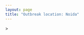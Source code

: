 ```yaml
---
layout: page
title: "Outbreak location: Noida"
---
```

<div id="mapid">
<script src="https://buda-magenta.github.io/hazard_map/load_map.js"></script>
><script>
var marker_outbreak = L.marker([28.570784, 77.327107],{"autoPan": true}).addTo(map); marker_outbreak.bindTooltip("Noida").openTooltip();

var circle_1 = L.circle([28.651718, 77.221939], {"pane": "markerPane", "color": "red", "fill": true, "fillOpacity": 0.2, "fillRule": "evenodd", "lineCap": "round", "lineJoin": "round", "opacity": 1.0, "radius": 443934, "stroke": true, "weight": 2}).addTo(map);
circle_1.bindTooltip("Delhi<br>rank: 1<br>hazard index: 0.110984")

var circle_2 = L.circle([25.603508, 83.507454], {"pane": "markerPane", "color": "red", "fill": true, "fillOpacity": 0.2, "fillRule": "evenodd", "lineCap": "round", "lineJoin": "round", "opacity": 1.0, "radius": 387938, "stroke": true, "weight": 2}).addTo(map);
circle_2.bindTooltip("Ghazipur<br>rank: 2<br>hazard index: 0.096985")

var circle_3 = L.circle([27.175255, 78.009816], {"pane": "markerPane", "color": "red", "fill": true, "fillOpacity": 0.2, "fillRule": "evenodd", "lineCap": "round", "lineJoin": "round", "opacity": 1.0, "radius": 57048, "stroke": true, "weight": 2}).addTo(map);
circle_3.bindTooltip("Agra<br>rank: 3<br>hazard index: 0.014262")

var circle_4 = L.circle([28.402979, 77.310384], {"pane": "markerPane", "color": "red", "fill": true, "fillOpacity": 0.2, "fillRule": "evenodd", "lineCap": "round", "lineJoin": "round", "opacity": 1.0, "radius": 50836, "stroke": true, "weight": 2}).addTo(map);
circle_4.bindTooltip("Faridabad<br>rank: 4<br>hazard index: 0.012709")

var circle_5 = L.circle([25.335649, 83.007629], {"pane": "markerPane", "color": "red", "fill": true, "fillOpacity": 0.2, "fillRule": "evenodd", "lineCap": "round", "lineJoin": "round", "opacity": 1.0, "radius": 50136, "stroke": true, "weight": 2}).addTo(map);
circle_5.bindTooltip("Varanasi<br>rank: 5<br>hazard index: 0.012534")

var circle_6 = L.circle([29.000653, 77.768229], {"pane": "markerPane", "color": "red", "fill": true, "fillOpacity": 0.2, "fillRule": "evenodd", "lineCap": "round", "lineJoin": "round", "opacity": 1.0, "radius": 47375, "stroke": true, "weight": 2}).addTo(map);
circle_6.bindTooltip("Meerut<br>rank: 6<br>hazard index: 0.011844")

var circle_7 = L.circle([28.863842, 78.805778], {"pane": "markerPane", "color": "red", "fill": true, "fillOpacity": 0.2, "fillRule": "evenodd", "lineCap": "round", "lineJoin": "round", "opacity": 1.0, "radius": 32545, "stroke": true, "weight": 2}).addTo(map);
circle_7.bindTooltip("Moradabad<br>rank: 7<br>hazard index: 0.008136")

var circle_8 = L.circle([28.428262, 77.002700], {"pane": "markerPane", "color": "red", "fill": true, "fillOpacity": 0.2, "fillRule": "evenodd", "lineCap": "round", "lineJoin": "round", "opacity": 1.0, "radius": 31733, "stroke": true, "weight": 2}).addTo(map);
circle_8.bindTooltip("Gurgaon<br>rank: 8<br>hazard index: 0.007933")

var circle_9 = L.circle([27.876990, 78.137290], {"pane": "markerPane", "color": "red", "fill": true, "fillOpacity": 0.2, "fillRule": "evenodd", "lineCap": "round", "lineJoin": "round", "opacity": 1.0, "radius": 31580, "stroke": true, "weight": 2}).addTo(map);
circle_9.bindTooltip("Aligarh<br>rank: 9<br>hazard index: 0.007895")

var circle_10 = L.circle([29.988077, 77.508130], {"pane": "markerPane", "color": "red", "fill": true, "fillOpacity": 0.2, "fillRule": "evenodd", "lineCap": "round", "lineJoin": "round", "opacity": 1.0, "radius": 25455, "stroke": true, "weight": 2}).addTo(map);
circle_10.bindTooltip("Saharanpur<br>rank: 10<br>hazard index: 0.006364")

var circle_11 = L.circle([25.877933, 84.119959], {"pane": "markerPane", "color": "red", "fill": true, "fillOpacity": 0.2, "fillRule": "evenodd", "lineCap": "round", "lineJoin": "round", "opacity": 1.0, "radius": 19273, "stroke": true, "weight": 2}).addTo(map);
circle_11.bindTooltip("Ballia<br>rank: 11<br>hazard index: 0.004818")

var circle_12 = L.circle([28.733400, 77.298600], {"pane": "markerPane", "color": "red", "fill": true, "fillOpacity": 0.2, "fillRule": "evenodd", "lineCap": "round", "lineJoin": "round", "opacity": 1.0, "radius": 17885, "stroke": true, "weight": 2}).addTo(map);
circle_12.bindTooltip("Loni<br>rank: 12<br>hazard index: 0.004471")

var circle_13 = L.circle([27.177366, 78.389912], {"pane": "markerPane", "color": "red", "fill": true, "fillOpacity": 0.2, "fillRule": "evenodd", "lineCap": "round", "lineJoin": "round", "opacity": 1.0, "radius": 17625, "stroke": true, "weight": 2}).addTo(map);
circle_13.bindTooltip("Firozabad<br>rank: 13<br>hazard index: 0.004406")

var circle_14 = L.circle([28.901090, 76.580193], {"pane": "markerPane", "color": "red", "fill": true, "fillOpacity": 0.2, "fillRule": "evenodd", "lineCap": "round", "lineJoin": "round", "opacity": 1.0, "radius": 14668, "stroke": true, "weight": 2}).addTo(map);
circle_14.bindTooltip("Rohtak<br>rank: 14<br>hazard index: 0.003667")

var circle_15 = L.circle([26.460914, 80.321759], {"pane": "markerPane", "color": "red", "fill": true, "fillOpacity": 0.2, "fillRule": "evenodd", "lineCap": "round", "lineJoin": "round", "opacity": 1.0, "radius": 13882, "stroke": true, "weight": 2}).addTo(map);
circle_15.bindTooltip("Kanpur<br>rank: 15<br>hazard index: 0.003471")

var circle_16 = L.circle([29.448006, 77.740685], {"pane": "markerPane", "color": "red", "fill": true, "fillOpacity": 0.2, "fillRule": "evenodd", "lineCap": "round", "lineJoin": "round", "opacity": 1.0, "radius": 13042, "stroke": true, "weight": 2}).addTo(map);
circle_16.bindTooltip("Muzaffarnagar<br>rank: 16<br>hazard index: 0.003261")

var circle_17 = L.circle([28.794068, 79.185930], {"pane": "markerPane", "color": "red", "fill": true, "fillOpacity": 0.2, "fillRule": "evenodd", "lineCap": "round", "lineJoin": "round", "opacity": 1.0, "radius": 12875, "stroke": true, "weight": 2}).addTo(map);
circle_17.bindTooltip("Rampur<br>rank: 17<br>hazard index: 0.003219")

var circle_18 = L.circle([27.633333, 77.583333], {"pane": "markerPane", "color": "red", "fill": true, "fillOpacity": 0.2, "fillRule": "evenodd", "lineCap": "round", "lineJoin": "round", "opacity": 1.0, "radius": 11160, "stroke": true, "weight": 2}).addTo(map);
circle_18.bindTooltip("Mathura<br>rank: 18<br>hazard index: 0.002790")

var circle_19 = L.circle([25.773344, 84.784977], {"pane": "markerPane", "color": "red", "fill": true, "fillOpacity": 0.2, "fillRule": "evenodd", "lineCap": "round", "lineJoin": "round", "opacity": 1.0, "radius": 10364, "stroke": true, "weight": 2}).addTo(map);
circle_19.bindTooltip("Chapra<br>rank: 19<br>hazard index: 0.002591")

var circle_20 = L.circle([29.391275, 76.977167], {"pane": "markerPane", "color": "red", "fill": true, "fillOpacity": 0.2, "fillRule": "evenodd", "lineCap": "round", "lineJoin": "round", "opacity": 1.0, "radius": 10310, "stroke": true, "weight": 2}).addTo(map);
circle_20.bindTooltip("Panipat<br>rank: 20<br>hazard index: 0.002578")

var circle_21 = L.circle([27.639077, 76.614452], {"pane": "markerPane", "color": "red", "fill": true, "fillOpacity": 0.2, "fillRule": "evenodd", "lineCap": "round", "lineJoin": "round", "opacity": 1.0, "radius": 10204, "stroke": true, "weight": 2}).addTo(map);
circle_21.bindTooltip("Alwar<br>rank: 21<br>hazard index: 0.002551")

var circle_22 = L.circle([29.003314, 77.016732], {"pane": "markerPane", "color": "red", "fill": true, "fillOpacity": 0.2, "fillRule": "evenodd", "lineCap": "round", "lineJoin": "round", "opacity": 1.0, "radius": 9708, "stroke": true, "weight": 2}).addTo(map);
circle_22.bindTooltip("Sonipat<br>rank: 22<br>hazard index: 0.002427")

var circle_23 = L.circle([29.680327, 76.989625], {"pane": "markerPane", "color": "red", "fill": true, "fillOpacity": 0.2, "fillRule": "evenodd", "lineCap": "round", "lineJoin": "round", "opacity": 1.0, "radius": 9098, "stroke": true, "weight": 2}).addTo(map);
circle_23.bindTooltip("Karnal<br>rank: 23<br>hazard index: 0.002275")

var circle_24 = L.circle([29.938447, 78.145298], {"pane": "markerPane", "color": "red", "fill": true, "fillOpacity": 0.2, "fillRule": "evenodd", "lineCap": "round", "lineJoin": "round", "opacity": 1.0, "radius": 8760, "stroke": true, "weight": 2}).addTo(map);
circle_24.bindTooltip("Haridwar<br>rank: 24<br>hazard index: 0.002190")

var circle_25 = L.circle([29.168807, 75.746110], {"pane": "markerPane", "color": "red", "fill": true, "fillOpacity": 0.2, "fillRule": "evenodd", "lineCap": "round", "lineJoin": "round", "opacity": 1.0, "radius": 8574, "stroke": true, "weight": 2}).addTo(map);
circle_25.bindTooltip("Hisar<br>rank: 25<br>hazard index: 0.002144")

var circle_26 = L.circle([27.265212, 77.369126], {"pane": "markerPane", "color": "red", "fill": true, "fillOpacity": 0.2, "fillRule": "evenodd", "lineCap": "round", "lineJoin": "round", "opacity": 1.0, "radius": 8559, "stroke": true, "weight": 2}).addTo(map);
circle_26.bindTooltip("Bharatpur<br>rank: 26<br>hazard index: 0.002140")

var circle_27 = L.circle([28.740613, 77.835426], {"pane": "markerPane", "color": "red", "fill": true, "fillOpacity": 0.2, "fillRule": "evenodd", "lineCap": "round", "lineJoin": "round", "opacity": 1.0, "radius": 8467, "stroke": true, "weight": 2}).addTo(map);
circle_27.bindTooltip("Hapur<br>rank: 27<br>hazard index: 0.002117")

var circle_28 = L.circle([25.438130, 81.833800], {"pane": "markerPane", "color": "red", "fill": true, "fillOpacity": 0.2, "fillRule": "evenodd", "lineCap": "round", "lineJoin": "round", "opacity": 1.0, "radius": 7995, "stroke": true, "weight": 2}).addTo(map);
circle_28.bindTooltip("Allahabad<br>rank: 28<br>hazard index: 0.001999")

var circle_29 = L.circle([30.129326, 77.245483], {"pane": "markerPane", "color": "red", "fill": true, "fillOpacity": 0.2, "fillRule": "evenodd", "lineCap": "round", "lineJoin": "round", "opacity": 1.0, "radius": 7984, "stroke": true, "weight": 2}).addTo(map);
circle_29.bindTooltip("Jagadhri<br>rank: 29<br>hazard index: 0.001996")

var circle_30 = L.circle([19.075990, 72.877393], {"pane": "markerPane", "color": "red", "fill": true, "fillOpacity": 0.2, "fillRule": "evenodd", "lineCap": "round", "lineJoin": "round", "opacity": 1.0, "radius": 7621, "stroke": true, "weight": 2}).addTo(map);
circle_30.bindTooltip("Mumbai<br>rank: 30<br>hazard index: 0.001905")

var circle_31 = L.circle([28.388861, 77.974798], {"pane": "markerPane", "color": "red", "fill": true, "fillOpacity": 0.2, "fillRule": "evenodd", "lineCap": "round", "lineJoin": "round", "opacity": 1.0, "radius": 7211, "stroke": true, "weight": 2}).addTo(map);
circle_31.bindTooltip("Bulandshahr<br>rank: 31<br>hazard index: 0.001803")

var circle_32 = L.circle([28.793170, 76.139128], {"pane": "markerPane", "color": "red", "fill": true, "fillOpacity": 0.2, "fillRule": "evenodd", "lineCap": "round", "lineJoin": "round", "opacity": 1.0, "radius": 7150, "stroke": true, "weight": 2}).addTo(map);
circle_32.bindTooltip("Bhiwani<br>rank: 32<br>hazard index: 0.001788")

var circle_33 = L.circle([25.795593, 82.488341], {"pane": "markerPane", "color": "red", "fill": true, "fillOpacity": 0.2, "fillRule": "evenodd", "lineCap": "round", "lineJoin": "round", "opacity": 1.0, "radius": 7110, "stroke": true, "weight": 2}).addTo(map);
circle_33.bindTooltip("Jaunpur<br>rank: 33<br>hazard index: 0.001778")

var circle_34 = L.circle([28.618753, 78.550874], {"pane": "markerPane", "color": "red", "fill": true, "fillOpacity": 0.2, "fillRule": "evenodd", "lineCap": "round", "lineJoin": "round", "opacity": 1.0, "radius": 6997, "stroke": true, "weight": 2}).addTo(map);
circle_34.bindTooltip("Sambhal<br>rank: 34<br>hazard index: 0.001749")

var circle_35 = L.circle([28.660965, 76.834676], {"pane": "markerPane", "color": "red", "fill": true, "fillOpacity": 0.2, "fillRule": "evenodd", "lineCap": "round", "lineJoin": "round", "opacity": 1.0, "radius": 6472, "stroke": true, "weight": 2}).addTo(map);
circle_35.bindTooltip("Bahadurgarh<br>rank: 35<br>hazard index: 0.001618")

var circle_36 = L.circle([28.753900, 77.399900], {"pane": "markerPane", "color": "red", "fill": true, "fillOpacity": 0.2, "fillRule": "evenodd", "lineCap": "round", "lineJoin": "round", "opacity": 1.0, "radius": 6273, "stroke": true, "weight": 2}).addTo(map);
circle_36.bindTooltip("Khora<br>rank: 36<br>hazard index: 0.001568")

var circle_37 = L.circle([28.923397, 78.488317], {"pane": "markerPane", "color": "red", "fill": true, "fillOpacity": 0.2, "fillRule": "evenodd", "lineCap": "round", "lineJoin": "round", "opacity": 1.0, "radius": 6248, "stroke": true, "weight": 2}).addTo(map);
circle_37.bindTooltip("Amroha<br>rank: 37<br>hazard index: 0.001562")

var circle_38 = L.circle([26.838100, 80.934600], {"pane": "markerPane", "color": "red", "fill": true, "fillOpacity": 0.2, "fillRule": "evenodd", "lineCap": "round", "lineJoin": "round", "opacity": 1.0, "radius": 5810, "stroke": true, "weight": 2}).addTo(map);
circle_38.bindTooltip("Lucknow<br>rank: 38<br>hazard index: 0.001453")

var circle_39 = L.circle([28.068312, 79.046073], {"pane": "markerPane", "color": "red", "fill": true, "fillOpacity": 0.2, "fillRule": "evenodd", "lineCap": "round", "lineJoin": "round", "opacity": 1.0, "radius": 5611, "stroke": true, "weight": 2}).addTo(map);
circle_39.bindTooltip("Budaun<br>rank: 39<br>hazard index: 0.001403")

var circle_40 = L.circle([29.301826, 76.338471], {"pane": "markerPane", "color": "red", "fill": true, "fillOpacity": 0.2, "fillRule": "evenodd", "lineCap": "round", "lineJoin": "round", "opacity": 1.0, "radius": 5475, "stroke": true, "weight": 2}).addTo(map);
circle_40.bindTooltip("Jind<br>rank: 40<br>hazard index: 0.001369")

var circle_41 = L.circle([29.993039, 76.829223], {"pane": "markerPane", "color": "red", "fill": true, "fillOpacity": 0.2, "fillRule": "evenodd", "lineCap": "round", "lineJoin": "round", "opacity": 1.0, "radius": 5401, "stroke": true, "weight": 2}).addTo(map);
circle_41.bindTooltip("Thanesar<br>rank: 41<br>hazard index: 0.001350")

var circle_42 = L.circle([28.079690, 75.541768], {"pane": "markerPane", "color": "red", "fill": true, "fillOpacity": 0.2, "fillRule": "evenodd", "lineCap": "round", "lineJoin": "round", "opacity": 1.0, "radius": 5167, "stroke": true, "weight": 2}).addTo(map);
circle_42.bindTooltip("Jhunjhunun<br>rank: 42<br>hazard index: 0.001292")

var circle_43 = L.circle([29.822821, 76.378310], {"pane": "markerPane", "color": "red", "fill": true, "fillOpacity": 0.2, "fillRule": "evenodd", "lineCap": "round", "lineJoin": "round", "opacity": 1.0, "radius": 5079, "stroke": true, "weight": 2}).addTo(map);
circle_43.bindTooltip("Kaithal<br>rank: 43<br>hazard index: 0.001270")

var circle_44 = L.circle([30.211200, 77.286390], {"pane": "markerPane", "color": "red", "fill": true, "fillOpacity": 0.2, "fillRule": "evenodd", "lineCap": "round", "lineJoin": "round", "opacity": 1.0, "radius": 5012, "stroke": true, "weight": 2}).addTo(map);
circle_44.bindTooltip("Yamunanagar<br>rank: 44<br>hazard index: 0.001253")

var circle_45 = L.circle([28.195647, 76.616518], {"pane": "markerPane", "color": "red", "fill": true, "fillOpacity": 0.2, "fillRule": "evenodd", "lineCap": "round", "lineJoin": "round", "opacity": 1.0, "radius": 4961, "stroke": true, "weight": 2}).addTo(map);
circle_45.bindTooltip("Rewari<br>rank: 45<br>hazard index: 0.001240")

var circle_46 = L.circle([29.211757, 78.961731], {"pane": "markerPane", "color": "red", "fill": true, "fillOpacity": 0.2, "fillRule": "evenodd", "lineCap": "round", "lineJoin": "round", "opacity": 1.0, "radius": 4861, "stroke": true, "weight": 2}).addTo(map);
circle_46.bindTooltip("Kashipur<br>rank: 46<br>hazard index: 0.001215")

var circle_47 = L.circle([25.531031, 78.652689], {"pane": "markerPane", "color": "red", "fill": true, "fillOpacity": 0.2, "fillRule": "evenodd", "lineCap": "round", "lineJoin": "round", "opacity": 1.0, "radius": 4743, "stroke": true, "weight": 2}).addTo(map);
circle_47.bindTooltip("Jhansi<br>rank: 47<br>hazard index: 0.001186")

var circle_48 = L.circle([27.573243, 78.111739], {"pane": "markerPane", "color": "red", "fill": true, "fillOpacity": 0.2, "fillRule": "evenodd", "lineCap": "round", "lineJoin": "round", "opacity": 1.0, "radius": 4722, "stroke": true, "weight": 2}).addTo(map);
circle_48.bindTooltip("Hathras<br>rank: 48<br>hazard index: 0.001181")

var circle_49 = L.circle([28.651718, 77.221939], {"pane": "markerPane", "color": "red", "fill": true, "fillOpacity": 0.2, "fillRule": "evenodd", "lineCap": "round", "lineJoin": "round", "opacity": 1.0, "radius": 4696, "stroke": true, "weight": 2}).addTo(map);
circle_49.bindTooltip("Dehri<br>rank: 49<br>hazard index: 0.001174")

var circle_50 = L.circle([28.176959, 77.373112], {"pane": "markerPane", "color": "red", "fill": true, "fillOpacity": 0.2, "fillRule": "evenodd", "lineCap": "round", "lineJoin": "round", "opacity": 1.0, "radius": 4607, "stroke": true, "weight": 2}).addTo(map);
circle_50.bindTooltip("Palwal<br>rank: 50<br>hazard index: 0.001152")

var circle_51 = L.circle([29.869350, 77.890212], {"pane": "markerPane", "color": "red", "fill": true, "fillOpacity": 0.2, "fillRule": "evenodd", "lineCap": "round", "lineJoin": "round", "opacity": 1.0, "radius": 4555, "stroke": true, "weight": 2}).addTo(map);
circle_51.bindTooltip("Roorkee<br>rank: 51<br>hazard index: 0.001139")

var circle_52 = L.circle([26.148658, 85.340013], {"pane": "markerPane", "color": "red", "fill": true, "fillOpacity": 0.2, "fillRule": "evenodd", "lineCap": "round", "lineJoin": "round", "opacity": 1.0, "radius": 4515, "stroke": true, "weight": 2}).addTo(map);
circle_52.bindTooltip("Muzaffarpur<br>rank: 52<br>hazard index: 0.001129")

var circle_53 = L.circle([28.826162, 77.541656], {"pane": "markerPane", "color": "red", "fill": true, "fillOpacity": 0.2, "fillRule": "evenodd", "lineCap": "round", "lineJoin": "round", "opacity": 1.0, "radius": 4302, "stroke": true, "weight": 2}).addTo(map);
circle_53.bindTooltip("Modinagar<br>rank: 53<br>hazard index: 0.001076")

var circle_54 = L.circle([28.488378, 78.735249], {"pane": "markerPane", "color": "red", "fill": true, "fillOpacity": 0.2, "fillRule": "evenodd", "lineCap": "round", "lineJoin": "round", "opacity": 1.0, "radius": 4096, "stroke": true, "weight": 2}).addTo(map);
circle_54.bindTooltip("Chandausi<br>rank: 54<br>hazard index: 0.001024")

var circle_55 = L.circle([25.609324, 85.123525], {"pane": "markerPane", "color": "red", "fill": true, "fillOpacity": 0.2, "fillRule": "evenodd", "lineCap": "round", "lineJoin": "round", "opacity": 1.0, "radius": 4080, "stroke": true, "weight": 2}).addTo(map);
circle_55.bindTooltip("Patna<br>rank: 55<br>hazard index: 0.001020")

var circle_56 = L.circle([30.909016, 75.851601], {"pane": "markerPane", "color": "red", "fill": true, "fillOpacity": 0.2, "fillRule": "evenodd", "lineCap": "round", "lineJoin": "round", "opacity": 1.0, "radius": 4012, "stroke": true, "weight": 2}).addTo(map);
circle_56.bindTooltip("Ludhiana<br>rank: 56<br>hazard index: 0.001003")

var circle_57 = L.circle([12.979120, 77.591300], {"pane": "markerPane", "color": "red", "fill": true, "fillOpacity": 0.2, "fillRule": "evenodd", "lineCap": "round", "lineJoin": "round", "opacity": 1.0, "radius": 4010, "stroke": true, "weight": 2}).addTo(map);
circle_57.bindTooltip("Bangalore<br>rank: 57<br>hazard index: 0.001003")

var circle_58 = L.circle([29.500882, 77.348383], {"pane": "markerPane", "color": "red", "fill": true, "fillOpacity": 0.2, "fillRule": "evenodd", "lineCap": "round", "lineJoin": "round", "opacity": 1.0, "radius": 3922, "stroke": true, "weight": 2}).addTo(map);
circle_58.bindTooltip("Shamli<br>rank: 58<br>hazard index: 0.000981")

var circle_59 = L.circle([28.205907, 77.875714], {"pane": "markerPane", "color": "red", "fill": true, "fillOpacity": 0.2, "fillRule": "evenodd", "lineCap": "round", "lineJoin": "round", "opacity": 1.0, "radius": 3794, "stroke": true, "weight": 2}).addTo(map);
circle_59.bindTooltip("Khurja<br>rank: 59<br>hazard index: 0.000949")

var circle_60 = L.circle([29.154148, 77.305954], {"pane": "markerPane", "color": "red", "fill": true, "fillOpacity": 0.2, "fillRule": "evenodd", "lineCap": "round", "lineJoin": "round", "opacity": 1.0, "radius": 3678, "stroke": true, "weight": 2}).addTo(map);
circle_60.bindTooltip("Baraut<br>rank: 60<br>hazard index: 0.000920")

var circle_61 = L.circle([27.883846, 78.634890], {"pane": "markerPane", "color": "red", "fill": true, "fillOpacity": 0.2, "fillRule": "evenodd", "lineCap": "round", "lineJoin": "round", "opacity": 1.0, "radius": 3585, "stroke": true, "weight": 2}).addTo(map);
circle_61.bindTooltip("Kasganj<br>rank: 61<br>hazard index: 0.000896")

var circle_62 = L.circle([22.541418, 88.357691], {"pane": "markerPane", "color": "red", "fill": true, "fillOpacity": 0.2, "fillRule": "evenodd", "lineCap": "round", "lineJoin": "round", "opacity": 1.0, "radius": 3384, "stroke": true, "weight": 2}).addTo(map);
circle_62.bindTooltip("Kolkata<br>rank: 62<br>hazard index: 0.000846")

var circle_63 = L.circle([23.021624, 72.579707], {"pane": "markerPane", "color": "red", "fill": true, "fillOpacity": 0.2, "fillRule": "evenodd", "lineCap": "round", "lineJoin": "round", "opacity": 1.0, "radius": 2880, "stroke": true, "weight": 2}).addTo(map);
circle_63.bindTooltip("Ahmedabad<br>rank: 63<br>hazard index: 0.000720")

var circle_64 = L.circle([17.388786, 78.461065], {"pane": "markerPane", "color": "red", "fill": true, "fillOpacity": 0.2, "fillRule": "evenodd", "lineCap": "round", "lineJoin": "round", "opacity": 1.0, "radius": 2806, "stroke": true, "weight": 2}).addTo(map);
circle_64.bindTooltip("Hyderabad<br>rank: 64<br>hazard index: 0.000702")

var circle_65 = L.circle([26.915458, 75.818982], {"pane": "markerPane", "color": "red", "fill": true, "fillOpacity": 0.2, "fillRule": "evenodd", "lineCap": "round", "lineJoin": "round", "opacity": 1.0, "radius": 2724, "stroke": true, "weight": 2}).addTo(map);
circle_65.bindTooltip("Jaipur<br>rank: 65<br>hazard index: 0.000681")

var circle_66 = L.circle([13.083694, 80.270186], {"pane": "markerPane", "color": "red", "fill": true, "fillOpacity": 0.2, "fillRule": "evenodd", "lineCap": "round", "lineJoin": "round", "opacity": 1.0, "radius": 2445, "stroke": true, "weight": 2}).addTo(map);
circle_66.bindTooltip("Chennai<br>rank: 66<br>hazard index: 0.000611")

var circle_67 = L.circle([18.521428, 73.854454], {"pane": "markerPane", "color": "red", "fill": true, "fillOpacity": 0.2, "fillRule": "evenodd", "lineCap": "round", "lineJoin": "round", "opacity": 1.0, "radius": 2386, "stroke": true, "weight": 2}).addTo(map);
circle_67.bindTooltip("Pune<br>rank: 67<br>hazard index: 0.000597")

var circle_68 = L.circle([30.733442, 76.779714], {"pane": "markerPane", "color": "red", "fill": true, "fillOpacity": 0.2, "fillRule": "evenodd", "lineCap": "round", "lineJoin": "round", "opacity": 1.0, "radius": 2367, "stroke": true, "weight": 2}).addTo(map);
circle_68.bindTooltip("Chandigarh<br>rank: 68<br>hazard index: 0.000592")

var circle_69 = L.circle([28.457876, 79.405571], {"pane": "markerPane", "color": "red", "fill": true, "fillOpacity": 0.2, "fillRule": "evenodd", "lineCap": "round", "lineJoin": "round", "opacity": 1.0, "radius": 2043, "stroke": true, "weight": 2}).addTo(map);
circle_69.bindTooltip("Bareilly<br>rank: 69<br>hazard index: 0.000511")

var circle_70 = L.circle([31.634308, 74.873679], {"pane": "markerPane", "color": "red", "fill": true, "fillOpacity": 0.2, "fillRule": "evenodd", "lineCap": "round", "lineJoin": "round", "opacity": 1.0, "radius": 2026, "stroke": true, "weight": 2}).addTo(map);
circle_70.bindTooltip("Amritsar<br>rank: 70<br>hazard index: 0.000507")

var circle_71 = L.circle([25.720581, 85.255560], {"pane": "markerPane", "color": "red", "fill": true, "fillOpacity": 0.2, "fillRule": "evenodd", "lineCap": "round", "lineJoin": "round", "opacity": 1.0, "radius": 1918, "stroke": true, "weight": 2}).addTo(map);
circle_71.bindTooltip("Hajipur<br>rank: 71<br>hazard index: 0.000480")

var circle_72 = L.circle([26.203725, 78.157363], {"pane": "markerPane", "color": "red", "fill": true, "fillOpacity": 0.2, "fillRule": "evenodd", "lineCap": "round", "lineJoin": "round", "opacity": 1.0, "radius": 1855, "stroke": true, "weight": 2}).addTo(map);
circle_72.bindTooltip("Gwalior<br>rank: 72<br>hazard index: 0.000464")

var circle_73 = L.circle([31.292011, 75.568058], {"pane": "markerPane", "color": "red", "fill": true, "fillOpacity": 0.2, "fillRule": "evenodd", "lineCap": "round", "lineJoin": "round", "opacity": 1.0, "radius": 1797, "stroke": true, "weight": 2}).addTo(map);
circle_73.bindTooltip("Jalandhar<br>rank: 73<br>hazard index: 0.000449")

var circle_74 = L.circle([26.671329, 83.364583], {"pane": "markerPane", "color": "red", "fill": true, "fillOpacity": 0.2, "fillRule": "evenodd", "lineCap": "round", "lineJoin": "round", "opacity": 1.0, "radius": 1431, "stroke": true, "weight": 2}).addTo(map);
circle_74.bindTooltip("Gorakhpur<br>rank: 74<br>hazard index: 0.000358")

var circle_75 = L.circle([15.398403, 73.812918], {"pane": "markerPane", "color": "red", "fill": true, "fillOpacity": 0.2, "fillRule": "evenodd", "lineCap": "round", "lineJoin": "round", "opacity": 1.0, "radius": 1423, "stroke": true, "weight": 2}).addTo(map);
circle_75.bindTooltip("Vasco Da Gama<br>rank: 75<br>hazard index: 0.000356")

var circle_76 = L.circle([26.180598, 91.753943], {"pane": "markerPane", "color": "red", "fill": true, "fillOpacity": 0.2, "fillRule": "evenodd", "lineCap": "round", "lineJoin": "round", "opacity": 1.0, "radius": 1398, "stroke": true, "weight": 2}).addTo(map);
circle_76.bindTooltip("Guwahati<br>rank: 76<br>hazard index: 0.000350")

var circle_77 = L.circle([30.325565, 78.043681], {"pane": "markerPane", "color": "red", "fill": true, "fillOpacity": 0.2, "fillRule": "evenodd", "lineCap": "round", "lineJoin": "round", "opacity": 1.0, "radius": 1381, "stroke": true, "weight": 2}).addTo(map);
circle_77.bindTooltip("Dehradun<br>rank: 77<br>hazard index: 0.000345")

var circle_78 = L.circle([25.954628, 83.647350], {"pane": "markerPane", "color": "red", "fill": true, "fillOpacity": 0.2, "fillRule": "evenodd", "lineCap": "round", "lineJoin": "round", "opacity": 1.0, "radius": 1374, "stroke": true, "weight": 2}).addTo(map);
circle_78.bindTooltip("Maunath Bhanjan<br>rank: 78<br>hazard index: 0.000344")

var circle_79 = L.circle([26.083143, 86.032571], {"pane": "markerPane", "color": "red", "fill": true, "fillOpacity": 0.2, "fillRule": "evenodd", "lineCap": "round", "lineJoin": "round", "opacity": 1.0, "radius": 1266, "stroke": true, "weight": 2}).addTo(map);
circle_79.bindTooltip("Darbhanga<br>rank: 79<br>hazard index: 0.000317")

var circle_80 = L.circle([34.074744, 74.820444], {"pane": "markerPane", "color": "red", "fill": true, "fillOpacity": 0.2, "fillRule": "evenodd", "lineCap": "round", "lineJoin": "round", "opacity": 1.0, "radius": 1247, "stroke": true, "weight": 2}).addTo(map);
circle_80.bindTooltip("Srinagar<br>rank: 80<br>hazard index: 0.000312")

var circle_81 = L.circle([23.258486, 77.401989], {"pane": "markerPane", "color": "red", "fill": true, "fillOpacity": 0.2, "fillRule": "evenodd", "lineCap": "round", "lineJoin": "round", "opacity": 1.0, "radius": 1237, "stroke": true, "weight": 2}).addTo(map);
circle_81.bindTooltip("Bhopal<br>rank: 81<br>hazard index: 0.000309")

var circle_82 = L.circle([21.149813, 79.082056], {"pane": "markerPane", "color": "red", "fill": true, "fillOpacity": 0.2, "fillRule": "evenodd", "lineCap": "round", "lineJoin": "round", "opacity": 1.0, "radius": 1161, "stroke": true, "weight": 2}).addTo(map);
circle_82.bindTooltip("Nagpur<br>rank: 82<br>hazard index: 0.000290")

var circle_83 = L.circle([25.280733, 83.125128], {"pane": "markerPane", "color": "red", "fill": true, "fillOpacity": 0.2, "fillRule": "evenodd", "lineCap": "round", "lineJoin": "round", "opacity": 1.0, "radius": 1140, "stroke": true, "weight": 2}).addTo(map);
circle_83.bindTooltip("Mughal Sarai<br>rank: 83<br>hazard index: 0.000285")

var circle_84 = L.circle([20.266777, 85.843559], {"pane": "markerPane", "color": "red", "fill": true, "fillOpacity": 0.2, "fillRule": "evenodd", "lineCap": "round", "lineJoin": "round", "opacity": 1.0, "radius": 1130, "stroke": true, "weight": 2}).addTo(map);
circle_84.bindTooltip("Bhubaneswar<br>rank: 84<br>hazard index: 0.000283")

var circle_85 = L.circle([32.718561, 74.858092], {"pane": "markerPane", "color": "red", "fill": true, "fillOpacity": 0.2, "fillRule": "evenodd", "lineCap": "round", "lineJoin": "round", "opacity": 1.0, "radius": 1100, "stroke": true, "weight": 2}).addTo(map);
circle_85.bindTooltip("Jammu<br>rank: 85<br>hazard index: 0.000275")

var circle_86 = L.circle([30.384367, 76.770421], {"pane": "markerPane", "color": "red", "fill": true, "fillOpacity": 0.2, "fillRule": "evenodd", "lineCap": "round", "lineJoin": "round", "opacity": 1.0, "radius": 1077, "stroke": true, "weight": 2}).addTo(map);
circle_86.bindTooltip("Ambala<br>rank: 86<br>hazard index: 0.000269")

var circle_87 = L.circle([24.796436, 85.007956], {"pane": "markerPane", "color": "red", "fill": true, "fillOpacity": 0.2, "fillRule": "evenodd", "lineCap": "round", "lineJoin": "round", "opacity": 1.0, "radius": 1053, "stroke": true, "weight": 2}).addTo(map);
circle_87.bindTooltip("Gaya<br>rank: 87<br>hazard index: 0.000263")

var circle_88 = L.circle([23.370035, 85.325013], {"pane": "markerPane", "color": "red", "fill": true, "fillOpacity": 0.2, "fillRule": "evenodd", "lineCap": "round", "lineJoin": "round", "opacity": 1.0, "radius": 1028, "stroke": true, "weight": 2}).addTo(map);
circle_88.bindTooltip("Ranchi<br>rank: 88<br>hazard index: 0.000257")

var circle_89 = L.circle([27.504639, 80.829466], {"pane": "markerPane", "color": "red", "fill": true, "fillOpacity": 0.2, "fillRule": "evenodd", "lineCap": "round", "lineJoin": "round", "opacity": 1.0, "radius": 916, "stroke": true, "weight": 2}).addTo(map);
circle_89.bindTooltip("Sitapur<br>rank: 89<br>hazard index: 0.000229")

var circle_90 = L.circle([30.179115, 75.047102], {"pane": "markerPane", "color": "red", "fill": true, "fillOpacity": 0.2, "fillRule": "evenodd", "lineCap": "round", "lineJoin": "round", "opacity": 1.0, "radius": 910, "stroke": true, "weight": 2}).addTo(map);
circle_90.bindTooltip("Bathinda<br>rank: 90<br>hazard index: 0.000228")

var circle_91 = L.circle([26.698885, 88.320030], {"pane": "markerPane", "color": "red", "fill": true, "fillOpacity": 0.2, "fillRule": "evenodd", "lineCap": "round", "lineJoin": "round", "opacity": 1.0, "radius": 906, "stroke": true, "weight": 2}).addTo(map);
circle_91.bindTooltip("Bagdogra<br>rank: 91<br>hazard index: 0.000227")

var circle_92 = L.circle([21.170200, 72.831100], {"pane": "markerPane", "color": "red", "fill": true, "fillOpacity": 0.2, "fillRule": "evenodd", "lineCap": "round", "lineJoin": "round", "opacity": 1.0, "radius": 905, "stroke": true, "weight": 2}).addTo(map);
circle_92.bindTooltip("Surat<br>rank: 92<br>hazard index: 0.000226")

var circle_93 = L.circle([22.720362, 75.868200], {"pane": "markerPane", "color": "red", "fill": true, "fillOpacity": 0.2, "fillRule": "evenodd", "lineCap": "round", "lineJoin": "round", "opacity": 1.0, "radius": 857, "stroke": true, "weight": 2}).addTo(map);
circle_93.bindTooltip("Indore<br>rank: 93<br>hazard index: 0.000214")

var circle_94 = L.circle([30.209087, 76.339872], {"pane": "markerPane", "color": "red", "fill": true, "fillOpacity": 0.2, "fillRule": "evenodd", "lineCap": "round", "lineJoin": "round", "opacity": 1.0, "radius": 822, "stroke": true, "weight": 2}).addTo(map);
circle_94.bindTooltip("Patiala<br>rank: 94<br>hazard index: 0.000206")

var circle_95 = L.circle([9.931308, 76.267414], {"pane": "markerPane", "color": "red", "fill": true, "fillOpacity": 0.2, "fillRule": "evenodd", "lineCap": "round", "lineJoin": "round", "opacity": 1.0, "radius": 741, "stroke": true, "weight": 2}).addTo(map);
circle_95.bindTooltip("Kochi<br>rank: 95<br>hazard index: 0.000185")

var circle_96 = L.circle([25.196826, 76.000893], {"pane": "markerPane", "color": "red", "fill": true, "fillOpacity": 0.2, "fillRule": "evenodd", "lineCap": "round", "lineJoin": "round", "opacity": 1.0, "radius": 682, "stroke": true, "weight": 2}).addTo(map);
circle_96.bindTooltip("Kota<br>rank: 96<br>hazard index: 0.000171")

var circle_97 = L.circle([26.296772, 73.035143], {"pane": "markerPane", "color": "red", "fill": true, "fillOpacity": 0.2, "fillRule": "evenodd", "lineCap": "round", "lineJoin": "round", "opacity": 1.0, "radius": 661, "stroke": true, "weight": 2}).addTo(map);
circle_97.bindTooltip("Jodhpur<br>rank: 97<br>hazard index: 0.000165")

var circle_98 = L.circle([21.237947, 81.633683], {"pane": "markerPane", "color": "red", "fill": true, "fillOpacity": 0.2, "fillRule": "evenodd", "lineCap": "round", "lineJoin": "round", "opacity": 1.0, "radius": 646, "stroke": true, "weight": 2}).addTo(map);
circle_98.bindTooltip("Raipur<br>rank: 98<br>hazard index: 0.000162")

var circle_99 = L.circle([26.055318, 82.993139], {"pane": "markerPane", "color": "red", "fill": true, "fillOpacity": 0.2, "fillRule": "evenodd", "lineCap": "round", "lineJoin": "round", "opacity": 1.0, "radius": 643, "stroke": true, "weight": 2}).addTo(map);
circle_99.bindTooltip("Nizamabad<br>rank: 99<br>hazard index: 0.000161")

var circle_100 = L.circle([25.286698, 87.132254], {"pane": "markerPane", "color": "red", "fill": true, "fillOpacity": 0.2, "fillRule": "evenodd", "lineCap": "round", "lineJoin": "round", "opacity": 1.0, "radius": 618, "stroke": true, "weight": 2}).addTo(map);
circle_100.bindTooltip("Bhagalpur<br>rank: 100<br>hazard index: 0.000155")
</script>
</div>
